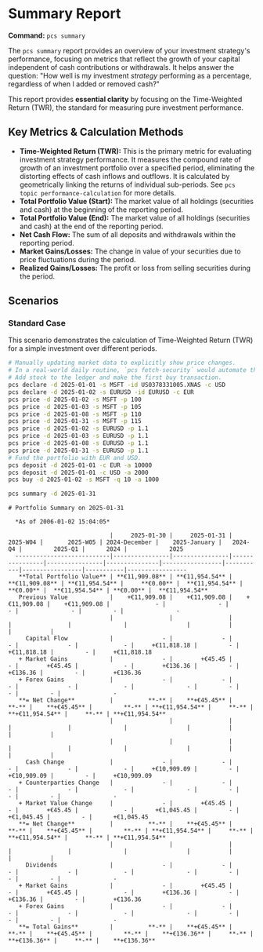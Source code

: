 # Summary Report

**Command:** `pcs summary`

The `pcs summary` report provides an overview of your investment strategy's performance, focusing on metrics that reflect the growth of your capital independent of cash contributions or withdrawals. It helps answer the question: "How well is my investment *strategy* performing as a percentage, regardless of when I added or removed cash?"

This report provides **essential clarity** by focusing on the Time-Weighted Return (TWR), the standard for measuring pure investment performance.

## Key Metrics & Calculation Methods

*   **Time-Weighted Return (TWR):** This is the primary metric for evaluating investment strategy performance. It measures the compound rate of growth of an investment portfolio over a specified period, eliminating the distorting effects of cash inflows and outflows. It is calculated by geometrically linking the returns of individual sub-periods. See `pcs topic performance-calculation` for more details.
*   **Total Portfolio Value (Start):** The market value of all holdings (securities and cash) at the beginning of the reporting period.
*   **Total Portfolio Value (End):** The market value of all holdings (securities and cash) at the end of the reporting period.
*   **Net Cash Flow:** The sum of all deposits and withdrawals within the reporting period.
*   **Market Gains/Losses:** The change in value of your securities due to price fluctuations during the period.
*   **Realized Gains/Losses:** The profit or loss from selling securities during the period.

## Scenarios

### Standard Case

This scenario demonstrates the calculation of Time-Weighted Return (TWR) for a simple investment over different periods.

```bash setup
# Manually updating market data to explicitly show price changes.
# In a real-world daily routine, `pcs fetch-security` would automate this.
# Add stock to the ledger and make the first buy transaction.
pcs declare -d 2025-01-01 -s MSFT -id US0378331005.XNAS -c USD
pcs declare -d 2025-01-02 -s EURUSD -id EURUSD -c EUR
pcs price -d 2025-01-02 -s MSFT -p 100
pcs price -d 2025-01-03 -s MSFT -p 105
pcs price -d 2025-01-08 -s MSFT -p 110
pcs price -d 2025-01-31 -s MSFT -p 115
pcs price -d 2025-01-02 -s EURUSD -p 1.1
pcs price -d 2025-01-03 -s EURUSD -p 1.1
pcs price -d 2025-01-08 -s EURUSD -p 1.1
pcs price -d 2025-01-31 -s EURUSD -p 1.1
# Fund the portfolio with EUR and USD.
pcs deposit -d 2025-01-01 -c EUR -a 10000
pcs deposit -d 2025-01-01 -c USD -a 2000
pcs buy -d 2025-01-02 -s MSFT -q 10 -a 1000
```

```bash run
pcs summary -d 2025-01-31
```

```console check
# Portfolio Summary on 2025-01-31

  *As of 2006-01-02 15:04:05*

                             |     2025-01-30 |     2025-01-31 |       2025-W04 |       2025-W05 | 2024-December |    2025-January |   2024-Q4 |         2025-Q1 |      2024 |            2025 
  ---------------------------|----------------|----------------|----------------|----------------|---------------|-----------------|-----------|-----------------|-----------|-----------------
   **Total Portfolio Value** | **€11,909.08** | **€11,954.54** | **€11,909.08** | **€11,954.54** |     **€0.00** |  **€11,954.54** | **€0.00** |  **€11,954.54** | **€0.00** |  **€11,954.54** 
   Previous Value            |    +€11,909.08 |    +€11,909.08 |    +€11,909.08 |    +€11,909.08 |             - |               - |         - |               - |         - |               - 
                             |                |                |                |                |               |                 |           |                 |           |                 
     Capital Flow            |              - |              - |              - |              - |             - |     +€11,818.18 |         - |     +€11,818.18 |         - |     +€11,818.18 
   + Market Gains            |              - |        +€45.45 |              - |        +€45.45 |             - |        +€136.36 |         - |        +€136.36 |         - |        +€136.36 
   + Forex Gains             |              - |              - |              - |              - |             - |               - |         - |               - |         - |               - 
   **= Net Change**          |          **-** |    **+€45.45** |          **-** |    **+€45.45** |         **-** | **+€11,954.54** |     **-** | **+€11,954.54** |     **-** | **+€11,954.54** 
                             |                |                |                |                |               |                 |           |                 |           |                 
                             |                |                |                |                |               |                 |           |                 |           |                 
     Cash Change             |              - |              - |              - |              - |             - |     +€10,909.09 |         - |     +€10,909.09 |         - |     +€10,909.09 
   + Counterparties Change   |              - |              - |              - |              - |             - |               - |         - |               - |         - |               - 
   + Market Value Change     |              - |        +€45.45 |              - |        +€45.45 |             - |      +€1,045.45 |         - |      +€1,045.45 |         - |      +€1,045.45 
   **= Net Change**          |          **-** |    **+€45.45** |          **-** |    **+€45.45** |         **-** | **+€11,954.54** |     **-** | **+€11,954.54** |     **-** | **+€11,954.54** 
                             |                |                |                |                |               |                 |           |                 |           |                 
     Dividends               |              - |              - |              - |              - |             - |               - |         - |               - |         - |               - 
   + Market Gains            |              - |        +€45.45 |              - |        +€45.45 |             - |        +€136.36 |         - |        +€136.36 |         - |        +€136.36 
   + Forex Gains             |              - |              - |              - |              - |             - |               - |         - |               - |         - |               - 
   **= Total Gains**         |          **-** |    **+€45.45** |          **-** |    **+€45.45** |         **-** |    **+€136.36** |     **-** |    **+€136.36** |     **-** |    **+€136.36**
```
